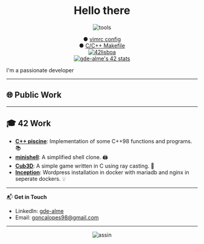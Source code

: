 <!DOCTYPE html>
<h1 align="center">Hello there</h1>
<p align="center">
<img src="https://i.ibb.co/qCPCpmn/tools.png" alt="tools" border="0">
</p>

<p align="center">
	<a>● </a>
	<a href="https://github.com/gde-alme/vimrc">vimrc config</a>
	<br>
	<a>● </a>
	<a href="https://github.com/gde-alme/Makefile">C/C++ Makefile</a>
	<br>
	<a href="https://www.42lisboa.com/"><img src="https://i.ibb.co/QDS169b/42lisboa.png" alt="42lisboa" border="0">
	<br>
	<a href="https://github.com/JaeSeoKim/badge42"><img src="https://badge42.vercel.app/api/v2/cliujye7v004508lcl4y3v85q/stats?cursusId=21&coalitionId=110" alt="gde-alme's 42 stats" /></a>
	<br>
</p>

I'm a passionate developer

---

## 🌐 Public Work

---

## 🎓 42 Work
- **[C++ piscine](https://github.com/gde-alme/CPP-modules)**: Implementation of some C++98 functions and programs. 📚
- **[minishell](https://github.com/zet1r/42-minishell)**: A simplified shell clone. 🖨️
- **[Cub3D](https://github.com/gde-alme/cub3d-Raycaster)**: A simple game written in C using ray casting. 📖
- **[Inception](https://github.com/gde-alme/inception.git)**: Wordpress installation in docker with mariadb and nginx in seperate dockers. 💡

---

📬 **Get in Touch**
- LinkedIn: [gde-alme](https://www.linkedin.com/in/gde-alme)
- Email: goncalopes98@gmail.com

---

<p align="center">
<img src="https://i.ibb.co/YR2p9jP/assin.png" alt="assin" border="0">
</p>
